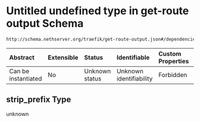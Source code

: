 # Untitled undefined type in get-route output Schema

```txt
http://schema.nethserver.org/traefik/get-route-output.json#/dependencies/strip_prefix
```



| Abstract            | Extensible | Status         | Identifiable            | Custom Properties | Additional Properties | Access Restrictions | Defined In                                                                      |
| :------------------ | :--------- | :------------- | :---------------------- | :---------------- | :-------------------- | :------------------ | :------------------------------------------------------------------------------ |
| Can be instantiated | No         | Unknown status | Unknown identifiability | Forbidden         | Allowed               | none                | [get-route-output.json\*](traefik/get-route-output.json "open original schema") |

## strip\_prefix Type

unknown
